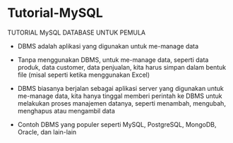 # Tutorial-MySQL

TUTORIAL MySQL DATABASE UNTUK PEMULA

- DBMS adalah aplikasi yang digunakan untuk me-manage data

- Tanpa menggunakan DBMS, untuk me-manage data, seperti data produk, data customer, data penjualan, 
  kita harus simpan dalam bentuk file (misal seperti ketika menggunakan Excel)
  
- DBMS biasanya berjalan sebagai aplikasi server yang digunakan untuk me-manage data, 
  kita hanya tinggal memberi perintah ke DBMS untuk melakukan proses manajemen datanya, 
  seperti menambah, mengubah, menghapus atau mengambil data
  
- Contoh DBMS yang populer seperti MySQL, PostgreSQL, MongoDB, Oracle, dan lain-lain

